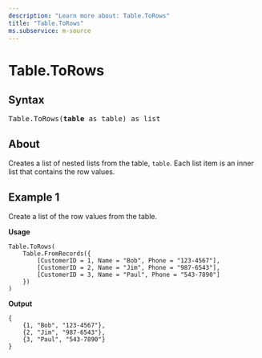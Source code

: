 ```yaml
---
description: "Learn more about: Table.ToRows"
title: "Table.ToRows"
ms.subservice: m-source
---
```

# Table.ToRows

## Syntax

<pre>
Table.ToRows(<b>table</b> as table) as list
</pre>
  
## About

Creates a list of nested lists from the table, `table`. Each list item is an inner list that contains the row values.  

## Example 1

Create a list of the row values from the table.

**Usage**

```powerquery-m
Table.ToRows(
    Table.FromRecords({
        [CustomerID = 1, Name = "Bob", Phone = "123-4567"],
        [CustomerID = 2, Name = "Jim", Phone = "987-6543"],
        [CustomerID = 3, Name = "Paul", Phone = "543-7890"]
    })
)
```

**Output**

```powerquery-m
{
    {1, "Bob", "123-4567"},
    {2, "Jim", "987-6543"},
    {3, "Paul", "543-7890"}
}
```
